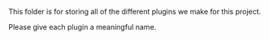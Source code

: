 This folder is for storing all of the different plugins we make for this project.

Please give each plugin a meaningful name.